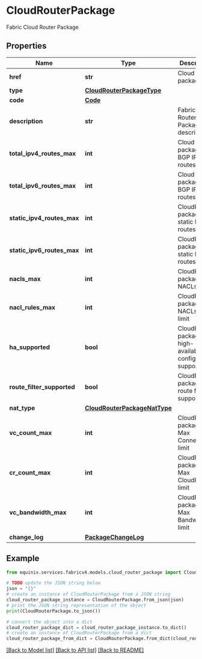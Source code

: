 # CloudRouterPackage

Fabric Cloud Router Package

## Properties

Name | Type | Description | Notes
------------ | ------------- | ------------- | -------------
**href** | **str** | Cloud Router package URI | [optional] [readonly] 
**type** | [**CloudRouterPackageType**](CloudRouterPackageType.md) |  | [optional] 
**code** | [**Code**](Code.md) |  | [optional] 
**description** | **str** | Fabric Cloud Router Package description | [optional] 
**total_ipv4_routes_max** | **int** | Cloud Router package BGP IPv4 routes limit | [optional] 
**total_ipv6_routes_max** | **int** | Cloud Router package BGP IPv6 routes limit | [optional] 
**static_ipv4_routes_max** | **int** | CloudRouter package static IPv4 routes limit | [optional] 
**static_ipv6_routes_max** | **int** | CloudRouter package static IPv6 routes limit | [optional] 
**nacls_max** | **int** | CloudRouter package NACLs limit | [optional] 
**nacl_rules_max** | **int** | CloudRouter package NACLs rules limit | [optional] 
**ha_supported** | **bool** | CloudRouter package high-available configuration support | [optional] 
**route_filter_supported** | **bool** | CloudRouter package route filter support | [optional] 
**nat_type** | [**CloudRouterPackageNatType**](CloudRouterPackageNatType.md) |  | [optional] 
**vc_count_max** | **int** | CloudRouter package Max Connection limit | [optional] 
**cr_count_max** | **int** | CloudRouter package Max CloudRouter limit | [optional] 
**vc_bandwidth_max** | **int** | CloudRouter package Max Bandwidth limit | [optional] 
**change_log** | [**PackageChangeLog**](PackageChangeLog.md) |  | [optional] 

## Example

```python
from equinix.services.fabricv4.models.cloud_router_package import CloudRouterPackage

# TODO update the JSON string below
json = "{}"
# create an instance of CloudRouterPackage from a JSON string
cloud_router_package_instance = CloudRouterPackage.from_json(json)
# print the JSON string representation of the object
print(CloudRouterPackage.to_json())

# convert the object into a dict
cloud_router_package_dict = cloud_router_package_instance.to_dict()
# create an instance of CloudRouterPackage from a dict
cloud_router_package_from_dict = CloudRouterPackage.from_dict(cloud_router_package_dict)
```
[[Back to Model list]](../README.md#documentation-for-models) [[Back to API list]](../README.md#documentation-for-api-endpoints) [[Back to README]](../README.md)


